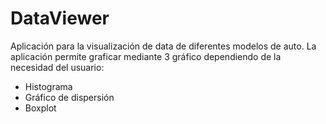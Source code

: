 # DataViewer

Aplicación para la visualización de data de diferentes modelos de auto. La aplicación permite graficar mediante 3 gráfico dependiendo de la necesidad del usuario:

- Histograma
- Gráfico de dispersión
- Boxplot

  
